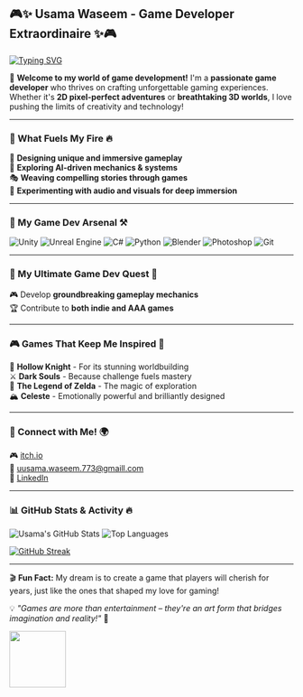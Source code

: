 ## 🎮✨ Usama Waseem - Game Developer Extraordinaire ✨🎮

[![Typing SVG](https://readme-typing-svg.demolab.com?font=Fira+Code&size=22&pause=1000&color=36BCF7&width=500&lines=Game+Developer+%7C+Tech+Enthusiast;Passionate+about+Game+Development;Crafting+Immersive+Gaming+Worlds)](https://git.io/typing-svg)

🚀 **Welcome to my world of game development!** I'm a **passionate game developer** who thrives on crafting unforgettable gaming experiences. Whether it's **2D pixel-perfect adventures** or **breathtaking 3D worlds**, I love pushing the limits of creativity and technology! 

---

### 🎯 What Fuels My Fire 🔥
🎨 **Designing unique and immersive gameplay**  
🧠 **Exploring AI-driven mechanics & systems**  
🎭 **Weaving compelling stories through games**  
🎵 **Experimenting with audio and visuals for deep immersion**  

---

### 🔧 My Game Dev Arsenal ⚒️
![Unity](https://img.shields.io/badge/Engine-Unity-000?logo=unity&logoColor=white)
![Unreal Engine](https://img.shields.io/badge/Engine-Unreal-0E1128?logo=unreal-engine&logoColor=white)
![C#](https://img.shields.io/badge/Language-C%23-239120?logo=c-sharp&logoColor=white)
![Python](https://img.shields.io/badge/Language-Python-3776AB?logo=python&logoColor=white)
![Blender](https://img.shields.io/badge/Tool-Blender-F5792A?logo=blender&logoColor=white)
![Photoshop](https://img.shields.io/badge/Tool-Photoshop-31A8FF?logo=adobe-photoshop&logoColor=white)
![Git](https://img.shields.io/badge/VersionControl-Git-F05032?logo=git&logoColor=white)

---

### 🚀 My Ultimate Game Dev Quest 🎯
🎮 Develop **groundbreaking gameplay mechanics**  
🏆 Contribute to **both indie and AAA games**  

---

### 🎮 Games That Keep Me Inspired 🌟
🦋 **Hollow Knight** - For its stunning worldbuilding  
⚔️ **Dark Souls** - Because challenge fuels mastery  
🌿 **The Legend of Zelda** - The magic of exploration  
🏔️ **Celeste** - Emotionally powerful and brilliantly designed  

---

### 📡 Connect with Me! 🌍
🎮 [itch.io](https://smart773.itch.io)  
📧 [uusama.waseem.773@gmaill.com](mailto:uusama.waseem.773@gmaill.com)  
💼 [LinkedIn](https://www.linkedin.com/in/usama-waseem-6a9a74194/)  

---

### 📊 GitHub Stats & Activity 🔥
![Usama's GitHub Stats](https://github-readme-stats.vercel.app/api?username=Smart773&show_icons=true&theme=radical)
![Top Languages](https://github-readme-stats.vercel.app/api/top-langs/?username=Smart773&layout=compact&theme=radical)

[![GitHub Streak](https://streak-stats.demolab.com/?user=Smart773&theme=radical)](https://git.io/streak-stats)

---

🎬 **Fun Fact:** My dream is to create a game that players will cherish for years, just like the ones that shaped my love for gaming!  

💡 _"Games are more than entertainment – they're an art form that bridges imagination and reality!"_ 🚀

<img src="https://media.tenor.com/z6nEUPH4-IMAAAAd/game-controller.gif" width="100px">

